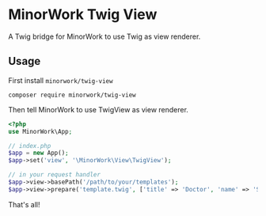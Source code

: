 # MinorWork Twig View

A Twig bridge for MinorWork to use Twig as view renderer.

## Usage

First install `minorwork/twig-view`

```
composer require minorwork/twig-view
```

Then tell MinorWork to use TwigView as view renderer.

```php
<?php
use MinorWork\App;

// index.php
$app = new App();
$app->set('view', '\MinorWork\View\TwigView');

// in your request handler
$app->view->basePath('/path/to/your/templates');
$app->view->prepare('template.twig', ['title' => 'Doctor', 'name' => 'Strange Love']);
```

That's all!

